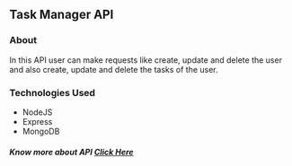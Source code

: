 ## Task Manager API

### About
In this API user can make requests like create, update and delete the user and also create, update and delete the tasks of the user.

### Technologies Used
- NodeJS
- Express
- MongoDB



##### Know more about API [Click Here](/docs.md)
